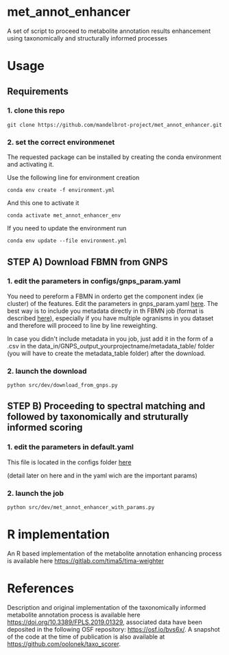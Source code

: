 # met_annot_enhancer
A set of script to proceed to metabolite annotation results enhancement using taxonomically and structurally informed processes

# Usage

## Requirements 


### 1.  clone this repo

`git clone https://github.com/mandelbrot-project/met_annot_enhancer.git`


### 2.  set the correct environmenet


The requested package can be installed by creating the conda environment and activating it.

Use the following line for environment creation 

`conda env create -f environment.yml`

And this one to activate it 

`conda activate met_annot_enhancer_env`

If you need to update the environment run 

`conda env update --file environment.yml`

## STEP A) Download FBMN from GNPS 

### 1.  edit the parameters in configs/gnps_param.yaml
You need to pereform a FBMN in orderto get the component index (ie cluster) of the features. Edit the parameters in gnps_param.yaml [here](https://github.com/mandelbrot-project/met_annot_enhancer/blob/194dcde9383f63549241694f2b2ac85635a6f15f/configs/gnps_param.yaml).
The best way is to include you metadata directly in th FBMN job (format is described [here](https://ccms-ucsd.github.io/GNPSDocumentation/metadata/)), especially if you have multiple ogranisms in you dataset and therefore will proceed to line by line reweighting.

In case you didn't include metadata in you job, just add it in the form of a .csv in the data_in/GNPS_output_yourprojectname/metadata_table/ folder (you will have to create the metadata_table folder) after the download.

### 2.  launch the download

`python src/dev/download_from_gnps.py`

## STEP B) Proceeding to spectral matching and followed by taxonomically and struturally informed scoring 

### 1.  edit the parameters in default.yaml

This file is located in the configs folder [here](https://github.com/mandelbrot-project/met_annot_enhancer/blob/194dcde9383f63549241694f2b2ac85635a6f15f/configs/default.yaml)

(detail later on here and in the yaml wich are the important params)

### 2.  launch the job

`python src/dev/met_annot_enhancer_with_params.py`


# R implementation

An R based implementation of the metabolite annotation enhancing process is available here https://gitlab.com/tima5/tima-weighter

# References

Description and original implementation of the taxonomically informed metabolite annotation process is available here https://doi.org/10.3389/FPLS.2019.01329, associated data have been deposited in the following OSF repository: <https://osf.io/bvs6x/>.
A snapshot of the code at the time of publication is also available at <https://github.com/oolonek/taxo_scorer>.
